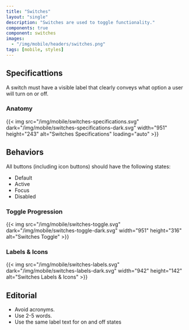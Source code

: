 ```yaml
---
title: "Switches"
layout: "single"
description: "Switches are used to toggle functionality."
components: true
component: switches
images:
  - "/img/mobile/headers/switches.png"
tags: [mobile, styles]
---
```


## Specificattions

A switch must have a visible label that clearly conveys what option a user will turn on or off.

### Anatomy

{{< img src="/img/mobile/switches-specifications.svg" dark="/img/mobile/switches-specifications-dark.svg" width="951" height="243" alt="Switches Specifications" loading="auto" >}}

## Behaviors

All buttons (including icon buttons) should have the following states:
- Default
- Active
- Focus
- Disabled

### Toggle Progression

{{< img src="/img/mobile/switches-toggle.svg" dark="/img/mobile/switches-toggle-dark.svg" width="951" height="316" alt="Switches Toggle" >}}

### Labels & Icons

{{< img src="/img/mobile/switches-labels.svg" dark="/img/mobile/switches-labels-dark.svg" width="942" height="142" alt="Switches Labels & Icons" >}}

## Editorial

- Avoid acronyms.
- Use 2-5 words.
- Use the same label text for on and off states
